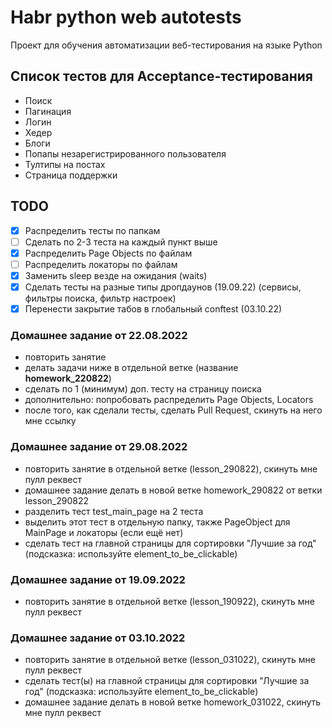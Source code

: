 # Habr python web autotests

Проект для обучения автоматизации веб-тестирования на языке Python

## Список тестов для Acceptance-тестирования

- Поиск
- Пагинация
- Логин
- Хедер
- Блоги
- Попапы незарегистрированного пользователя
- Тултипы на постах
- Страница поддержки

## TODO

- [x] Распределить тесты по папкам
- [ ] Сделать по 2-3 теста на каждый пункт выше
- [x] Распределить Page Objects по файлам
- [ ] Распределить локаторы по файлам
- [x] Заменить sleep везде на ожидания (waits)
- [x] Сделать тесты на разные типы дропдаунов (19.09.22) (сервисы, фильтры поиска, фильтр настроек)
- [x] Перенести закрытие табов в глобальный conftest (03.10.22)

### Домашнее задание от 22.08.2022

- повторить занятие
- делать задачи ниже в отдельной ветке (название **homework_220822**)
- сделать по 1 (минимум) доп. тесту на страницу поиска
- дополнительно: попробовать распределить Page Objects, Locators
- после того, как сделали тесты, сделать Pull Request, скинуть на него мне ссылку

### Домашнее задание от 29.08.2022

- повторить занятие в отдельной ветке (lesson_290822), скинуть мне пулл реквест
- домашнее задание делать в новой ветке homework_290822 от ветки lesson_290822
- разделить тест test_main_page на 2 теста 
- выделить этот тест в отдельную папку, также PageObject для MainPage и локаторы (если ещё нет)
- сделать тест на главной страницы для сортировки "Лучшие за год" (подсказка: используйте element_to_be_clickable)

### Домашнее задание от 19.09.2022

- повторить занятие в отдельной ветке (lesson_190922), скинуть мне пулл реквест


### Домашнее задание от 03.10.2022

- повторить занятие в отдельной ветке (lesson_031022), скинуть мне пулл реквест
- сделать тест(ы) на главной страницы для сортировки "Лучшие за год" (подсказка: используйте element_to_be_clickable)
- домашнее задание делать в новой ветке homework_031022, скинуть мне пулл реквест


